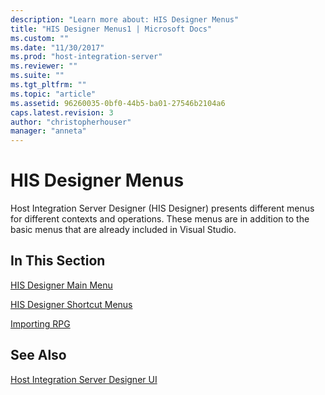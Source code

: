 ```yaml
---
description: "Learn more about: HIS Designer Menus"
title: "HIS Designer Menus1 | Microsoft Docs"
ms.custom: ""
ms.date: "11/30/2017"
ms.prod: "host-integration-server"
ms.reviewer: ""
ms.suite: ""
ms.tgt_pltfrm: ""
ms.topic: "article"
ms.assetid: 96260035-0bf0-44b5-ba01-27546b2104a6
caps.latest.revision: 3
author: "christopherhouser"
manager: "anneta"
---
```

# HIS Designer Menus
Host Integration Server Designer (HIS Designer) presents different menus for different contexts and operations. These menus are in addition to the basic menus that are already included in Visual Studio.  
  
## In This Section  
 [HIS Designer Main Menu](../core/his-designer-main-menu1.md)  
  
 [HIS Designer Shortcut Menus](../core/his-designer-shortcut-menus1.md)  
  
 [Importing RPG](../core/importing-rpg1.md)  
  
## See Also  
 [Host Integration Server Designer UI](../core/host-integration-server-designer-ui1.md)
